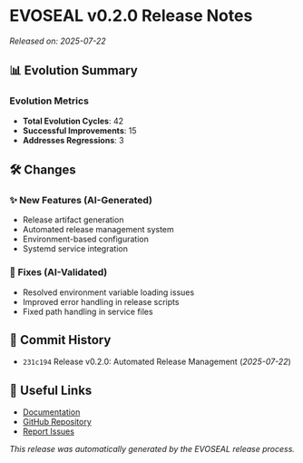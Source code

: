# EVOSEAL v0.2.0 Release Notes

*Released on: 2025-07-22*

## 📊 Evolution Summary

### Evolution Metrics
- **Total Evolution Cycles**: 42
- **Successful Improvements**: 15
- **Addresses Regressions**: 3

## 🛠️ Changes

### ✨ New Features (AI-Generated)
- Release artifact generation
- Automated release management system
- Environment-based configuration
- Systemd service integration

### 🐛 Fixes (AI-Validated)
- Resolved environment variable loading issues
- Improved error handling in release scripts
- Fixed path handling in service files

## 📝 Commit History
- `231c194` Release v0.2.0: Automated Release Management (*2025-07-22*)

## 🔗 Useful Links
- [Documentation](https://sha888.github.io/EVOSEAL/)
- [GitHub Repository](https://github.com/SHA888/EVOSEAL)
- [Report Issues](https://github.com/SHA888/EVOSEAL/issues)

*This release was automatically generated by the EVOSEAL release process.*